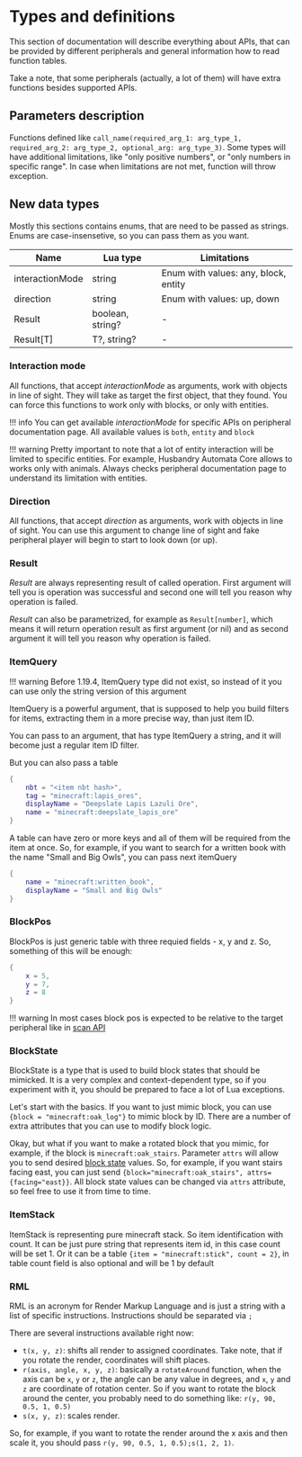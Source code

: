# Types and definitions

This section of documentation will describe everything about APIs, that can be provided by different peripherals and general information how to read function tables.

Take a note, that some peripherals (actually, a lot of them) will have extra functions besides supported APIs.

## Parameters description

Functions defined like `call_name(required_arg_1: arg_type_1, required_arg_2: arg_type_2, optional_arg: arg_type_3)`. Some types will have additional limitations, like "only positive numbers", or "only numbers in specific range". In case when limitations are not met, function will throw exception.

## New data types

Mostly this sections contains enums, that are need to be passed as strings. Enums are case-insensetive, so you can pass them as you want.

| Name                | Lua type         | Limitations                           |
|---------------------|------------------|---------------------------------------|
| interactionMode     | string           | Enum with values: any, block, entity  |
| direction           | string           | Enum with values: up, down            |
| Result              | boolean, string? | -                                     |
| Result[T]           | T?, string?      | -                                     |

### Interaction mode

All functions, that accept _interactionMode_ as arguments, work with objects in line of sight. They will take as target the first object, that they found. You can force this functions to work only with blocks, or only with entities.

!!! info
    You can get available _interactionMode_ for specific APIs on peripheral documentation page. All available values is `both`, `entity` and `block`

!!! warning
    Pretty important to note that a lot of entity interaction will be limited to specific entities. For example, Husbandry Automata Core allows to works only with animals. Always checks peripheral documentation page to understand its limitation with entities.

### Direction

All functions, that accept _direction_ as arguments, work with objects in line of sight. You can use this argument to change line of sight and fake peripheral player will begin to start to look down (or up).

### Result

_Result_ are always representing result of called operation. First argument will tell you is operation was successful and second one will tell you reason why operation is failed.

_Result_ can also be parametrized, for example as `Result[number]`, which means it will return operation result as first argument (or nil) and as second argument it will tell you reason why operation is failed.


### ItemQuery

!!! warning
    Before 1.19.4, ItemQuery type did not exist, so instead of it you can use only the string version of this argument

ItemQuery is a powerful argument, that is supposed to help you build filters for items, extracting them in a more precise way, than just item ID.

You can pass to an argument, that has type ItemQuery a string, and it will become just a regular item ID filter. 

But you can also pass a table

```lua
{
    nbt = "<item nbt hash>",
    tag = "minecraft:lapis_ores",
    displayName = "Deepslate Lapis Lazuli Ore",
    name = "minecraft:deepslate_lapis_ore"
}
```

A table can have zero or more keys and all of them will be required from the item at once. So, for example, if you want to search for a written book with the name "Small and Big Owls", you can pass next itemQuery

```lua
{
    name = "minecraft:written_book",
    displayName = "Small and Big Owls"
}
```


### BlockPos

BlockPos is just generic table with three requied fields - x, y and z. So, something of this will be enough:

```lua
{
    x = 5,
    y = 7,
    z = 8
}
```

!!! warning
    In most cases block pos is expected to be relative to the target peripheral like in [scan API](scan.md)

### BlockState

BlockState is a type that is used to build block states that should be mimicked. It is a very complex and context-dependent type, so if you experiment with it, you should be prepared to face a lot of Lua exceptions.

Let's start with the basics. If you want to just mimic block, you can use `{block = "minecraft:oak_log"}` to mimic block by ID. There are a number of extra attributes that you can use to modify block logic.

Okay, but what if you want to make a rotated block that you mimic, for example, if the block is `minecraft:oak_stairs`. Parameter `attrs` will allow you to send desired [block state](https://minecraft.fandom.com/wiki/Block_states) values. So, for example, if you want stairs facing east, you can just send `{block="minecraft:oak_stairs", attrs={facing="east}}`. All block state values can be changed via `attrs` attribute, so feel free to use it from time to time.


### ItemStack

ItemStack is representing pure minecraft stack. So item identification with count. It can be just pure string that represents item id, in this case count will be set 1. Or it can be a table `{item = "minecraft:stick", count = 2}`, in table count field is also optional and will be 1 by default


### RML

RML is an acronym for Render Markup Language and is just a string with a list of specific instructions. Instructions should be separated via `;`

There are several instructions available right now:
- `t(x, y, z)`: shifts all render to assigned coordinates. Take note, that if you rotate the render, coordinates will shift places.
- `r(axis, angle, x, y, z)`: basically a `rotateAround` function, when the axis can be `x`, `y` or `z`, the angle can be any value in degrees, and `x`, `y` and `z` are coordinate of rotation center. So if you want to rotate the block around the center, you probably need to do something like: `r(y, 90, 0.5, 1, 0.5)`
- `s(x, y, z)`: scales render.


So, for example, if you want to rotate the render around the x axis and then scale it, you should pass `r(y, 90, 0.5, 1, 0.5);s(1, 2, 1)`.
